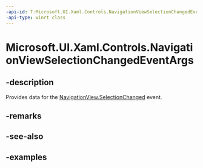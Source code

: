 ```yaml
---
-api-id: T:Microsoft.UI.Xaml.Controls.NavigationViewSelectionChangedEventArgs
-api-type: winrt class
---
```


<!-- Class syntax.
public class NavigationViewSelectionChangedEventArgs 
-->

# Microsoft.UI.Xaml.Controls.NavigationViewSelectionChangedEventArgs

## -description

Provides data for the [NavigationView.SelectionChanged](navigationview_selectionchanged.md) event.

## -remarks

## -see-also

## -examples

